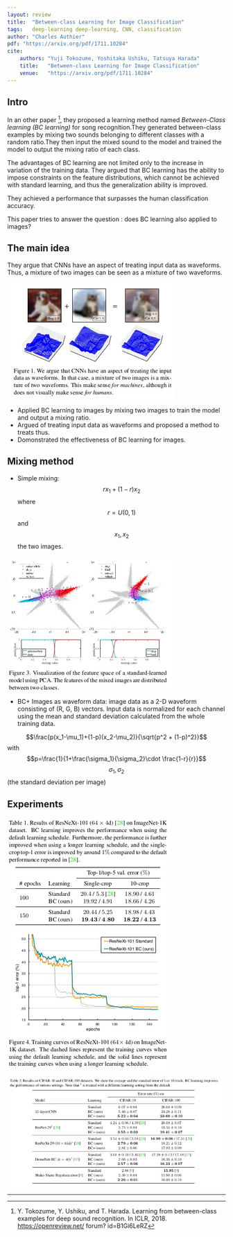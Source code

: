 ```yaml
---
layout: review
title:  "Between-class Learning for Image Classification"
tags:   deep-learning deep-learning, CNN, classification
author: "Charles Authier"
pdf: "https://arxiv.org/pdf/1711.10284"
cite:
    authors: "Yuji Tokozume, Yoshitaka Ushiku, Tatsuya Harada"
    title:   "Between-class Learning for Image Classification"
    venue:   "https://arxiv.org/pdf/1711.10284"
---
```


## Intro
In an other paper [^fn], they proposed a learning method named *Between-Class learning (BC learning)* for song recognition.They generated between-class examples by mixing two sounds belonging to different classes with a random ratio.They then input the mixed sound to the model and trained the model to output the mixing ratio of each class.

The advantages of BC learning are not limited only to the increase in variation of the training data. They argued that BC learning has the ability to impose constraints on the feature distributions, which
cannot be achieved with standard learning, and thus the generalization ability is improved.

They achieved a performance that surpasses the human classification accuracy.

This paper tries to answer the question : does BC learning also applied to images?

## The main idea
They argue that CNNs have an aspect of treating input data as waveforms. Thus, a mixture of two images can be seen as a mixture of two waveforms.

![](/article/images/BC_learning/BClearning_input.jpg)

- Applied BC learning to images by mixing two images to train the model and output a mixing ratio.
- Argued of treating input data as waveforms and proposed a method to treats thus.
- Domonstrated the effectiveness of BC learning for images.

## Mixing method
- Simple mixing: $$r x_1+(1-r)x_2$$ where $$r = U(0, 1)$$ and $$x_1, x_2$$ the two images.

![](/article/images/BC_learning/BC_standar.jpg)

- BC+ Images as waveform data: image data as a 2-D waveform consisting of (R, G, B) vectors. Input data is normalized for each channel using the mean and standard deviation calculated from the whole training data.

$$\frac{p(x_1-\mu_1)+(1-p)(x_2-\mu_2)}{\sqrt{p^2 + (1-p)^2}}$$ with $$p=\frac{1}{1+\frac{\sigma_1}{\sigma_2}\cdot \frac{1-r}{r}}$$
$$\sigma_1,\sigma_2$$ (the standard deviation per image)

## Experiments
![](/article/images/BC_learning/BC_imageNet.jpg)
![](/article/images/BC_learning/BC_results.jpg)

---
[^fn]: Y. Tokozume, Y. Ushiku, and T. Harada. Learning from between-class examples for deep sound recognition. In ICLR, 2018. https://openreview.net/ forum? id=B1Gi6LeRZ
